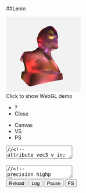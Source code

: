 
##Lenin

<div class="webgl" webgl_version="1" webgl_div="shader0" init="load_demo">
  <img class="link" src="images/lenin.png" title="Click to show WebGL demo" alt="WebGL demo"/><br/>
  <span>Click to show WebGL demo</span>
</div>

<div class="shader hidden" id="shader0" js="" fn="" style="width: 60%">
  <ul class="close">
    <li title="Info" class="help">?</li>
    <li title="Close Demo" class="close">Close</li>
  </ul>
  <ul class="menu">
    <li title="WebGL Canvas" class="canvas">Canvas</li>
    <li title="Vertex Shader" class="vs">VS</li>
    <li title="Pixel Shader" class="ps">PS</li>
  </ul>
  <canvas hide class="canvas"></canvas>
  <textarea hide class="vs hidden" spellcheck="false">//<!--
attribute vec3 v_in;
attribute vec3 vn_in;
varying vec3 vn;
uniform mat3 cam;
uniform vec3 campos;
uniform float t;
uniform vec2 screen;

void main() {

  float a = t/8., c = cos(-a), s = sin(-a);
  mat3 m = mat3( vec3(c, 0, s), vec3(0, 1, 0), vec3(s, 0, -c) );

  vn = cam*m*vn_in;

  vec3 p = cam*m*v_in+campos;
  float far = 10000.0;
  float near = 1.0;
  float z = p.z;
  p.x = p.x * screen.y/screen.x;
  p.z = far*(p.z-near)/(far-near);
  gl_Position = vec4(p,z);
}
//-->
  </textarea>
  <textarea hide class="ps hidden" spellcheck="false">//<!--
precision highp float;
varying vec3 vn;
uniform float t;
const float pi = 3.14159265;

void main() {
  vec3 c = vec3(227,103,0)/255.;
  vec3 light0 = normalize(vec3(0,5,-10));
  vec3 cam = vec3(0,0,-1);
  vec3 norm = normalize(vn);
  float kd = clamp( .0, .25, dot( light0, norm ));
  float ks = clamp( .0, 1., dot( .5*(cam+light0), norm ));
  ks = pow( ks, 6. );
  gl_FragColor = vec4( c*ks+c*kd, 1);
}
  
//-->
  </textarea>
  <div hide class="help hidden"></div>
  <div class="buttons">
  <button title="Reload Shaders" class="reload">Reload</button>
  <button title="Output WebGL Info in Console" class="log">Log</button>
  <button title="Pause Rendering" class="pause">Pause</button>
  <button title="Go Fullscreen" class="fscreen">FS</button>
  </div>
  <div class="clear"></div>
</div>

<script src="js/common.js"></script>
<script src="js/loader.js"></script>
<script src="js/math.js"></script>
<script src="js/camera.js"></script>
<script src="js/webgl-quad.js"></script>
<script src="js/webgl.js"></script>

<script>

  var r = load_resources( ["webgl/lenin2dec2.obj"], {} );

  r.delay = 500;

  function load_demo (cb) {
    var span = this.querySelector("span");
    var div = this;
    var fn = function(){ 
      if( r.failed ) 
        alert("Loading " + r.failed_src + " failed. Try realoading the page.");
      else if( ! r.loaded ) 
        alert("Resources not loaded. Check console output (ctrl+shift+j or F12) and try reloading the page.");
      else {
        div.load_animation = true;
        lenin.call ( div, cb );
      }
    };
    if( ! this.load_animation )
      load_animation (r, span, fn);
    else fn ();
  }

  function lenin (cb) {
    var b = load_buffers();
    var div = this.getAttribute("webgl_div");
    var canvas = document.querySelector( "div#"+div+" canvas" );
    var cam = camera_create( { canvas: canvas, nobind: false, personal: false, pos: vec3(0,0,450), speed: 10 } );
    var opts = {
      bgcolor: [.95, .95, .95, 1],
      buffers: {v_in: b[0], vn_in: b[1]},
      draw_size: b[0].length/3,
      uniforms: { cam: function(){ return cam.get_m(); }, campos: function(){ return cam.get_pos(); } },
      onreload: function() { cam.reset_m(); },
      onclose: function() { camera_remove(cam); },
      onpause: function(s) { cam.pause(s); },
    };
    opts.uniforms.cam.matrix_size = 3;
    cb (opts);
  }

  function load_buffers() {
    var m, v=[], vn=[], f=[];
    var reg = /^v\s+([-.\d]+)\s+([-.\d]+)\s+([-.\d]+)/gm;
    while( (m = reg.exec( r.data[0])) !== null ) v.push( m[1], m[2], m[3] );

    reg = /^vn\s+([-.\d]+)\s+([-.\d]+)\s+([-.\d]+)/gm;
    while( (m = reg.exec( r.data[0])) !== null ) vn.push( m[1], m[2], m[3] );

    reg = /^f\s+(\d+)\/\/\d+\s+(\d+)\/\/\d+\s+(\d+)\/\/\d+/gm;
    while( (m = reg.exec( r.data[0])) !== null ) f.push( m[1], m[2], m[3] );

    var b0 = new Float32Array( f.length*3 ), b1 = new Float32Array( f.length*3 );

    for(var i=0; i<f.length; i++) {
      for(var t=0; t<3; t++) {
        b0[i*3+t] = v[ (f[i]-1)*3+t ];
        b1[i*3+t] = vn[ (f[i]-1)*3+t ];
      }
    }
    return [b0,b1];
  }
</script>


